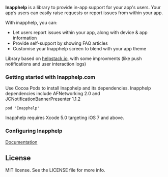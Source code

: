 **Inapphelp** is a library to provide in-app support for your app's users. Your app’s users can easily raise requests or report issues from within your app.

With inapphelp, you can:

- Let users report issues within your app, along with device & app information
- Provide self-support by showing FAQ articles
- Customise your Inapphelp screen to blend with your app theme

Library based on  [helpstack.io](http://www.helpstack.io), with some improvments (like push notifications and user interaction logs)


### Getting started with Inapphelp.com

Use Cocoa Pods to install Inapphelp and its dependencies. Inapphelp dependencies include AFNetworking 2.0 and JCNotificationBannerPresenter 1.1.2

	pod 'Inapphelp'

Inapphelp requires Xcode 5.0 targeting iOS 7 and above.

### Configuring Inapphelp

<a href="http://help.inapphelp.com/integration/ios.html">Documentation</a>

## License

MIT license. See the LICENSE file for more info.